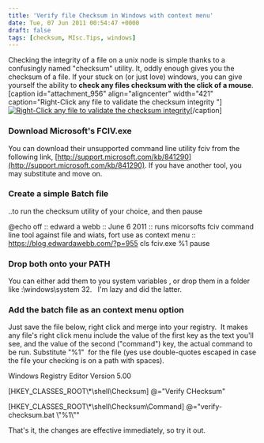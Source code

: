 ```yaml
---
title: 'Verify file Checksum in Windows with context menu'
date: Tue, 07 Jun 2011 00:54:47 +0000
draft: false
tags: [checksum, MIsc.Tips, windows]
---
```


Checking the integrity of a file on a unix node is simple thanks to a confusingly named "checksum" utility. It, oddly enough gives you the checksum of a file. If your stuck on (or just love) windows, you can give yourself the ability to **check any files checksum with the click of a mouse**. \[caption id="attachment_956" align="aligncenter" width="421" caption="Right-Click any file to validate the checksum integrity "\][![Right-Click any file to validate the checksum integrity ](https://blog.edwardawebb.com/wp-content/uploads/2011/06/Capture.jpg "rightclickverify")](https://blog.edwardawebb.com/wp-content/uploads/2011/06/Capture.jpg)\[/caption\]  

### Download Microsoft's FCIV.exe

You can download their unsupported command line utility fciv from the following link, [http://support.microsoft.com/kb/841290](http://support.microsoft.com/kb/841290). If you have another tool, you may substitute and move on.

### Create a simple Batch file

..to run the checksum utility of your choice, and then pause

@echo off
:: edward a webb
:: June 6 2011
:: runs micorsofts fciv command line tool against file and wiats, fort use as context menu
:: https://blog.edwardawebb.com/?p=955
cls
fciv.exe %1
pause

### Drop both onto your PATH

You can either add them to you system variables , or drop them in a folder like <x>:\\windows\\system 32.   I'm lazy and did the latter.

### Add the batch file as an context menu option

Just save the file below, right click and merge into your registry.  It makes any file's right click menu include the value of the first key as the text you'll see, and the value of the second ("command") key, the actual command to be run. Substitute "%1"  for the file (yes use double-quotes escaped in case the file your checking is on a path with spaces).

Windows Registry Editor Version 5.00

\[HKEY\_CLASSES\_ROOT\\*\\shell\\Checksum\]
@="Verify CHecksum"

\[HKEY\_CLASSES\_ROOT\\*\\shell\\Checksum\\Command\]
@="verify-checksum.bat \\"%1\\""

That's it, the changes are effective immediately, so try it out.